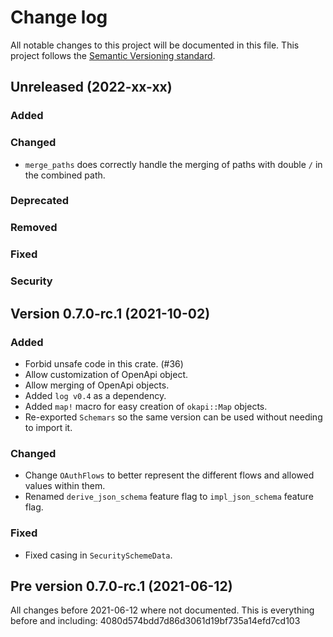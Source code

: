 # Change log
All notable changes to this project will be documented in this file.
This project follows the [Semantic Versioning standard](https://semver.org/).

## Unreleased (2022-xx-xx)

### Added

### Changed
- `merge_paths` does correctly handle the merging of paths with double `/` in the combined path.

### Deprecated

### Removed

### Fixed

### Security

## Version 0.7.0-rc.1 (2021-10-02)

### Added
- Forbid unsafe code in this crate. (#36)
- Allow customization of OpenApi object.
- Allow merging of OpenApi objects.
- Added `log v0.4` as a dependency.
- Added `map!` macro for easy creation of `okapi::Map` objects.
- Re-exported `Schemars` so the same version can be used without needing to import it.

### Changed
- Change `OAuthFlows` to better represent the different flows and allowed values within them.
- Renamed `derive_json_schema` feature flag to `impl_json_schema` feature flag.

### Fixed
- Fixed casing in `SecuritySchemeData`.

## Pre version 0.7.0-rc.1 (2021-06-12)
All changes before 2021-06-12 where not documented.
This is everything before and including: 4080d574bdd7d86d3061d19bf735a14efd7cd103
